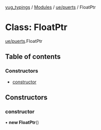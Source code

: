 [yug_typings](../README.md) / [Modules](../modules.md) / [ue/puerts](../modules/ue_puerts.md) / FloatPtr

# Class: FloatPtr

[ue/puerts](../modules/ue_puerts.md).FloatPtr

## Table of contents

### Constructors

- [constructor](ue_puerts.FloatPtr.md#constructor)

## Constructors

### constructor

• **new FloatPtr**()
